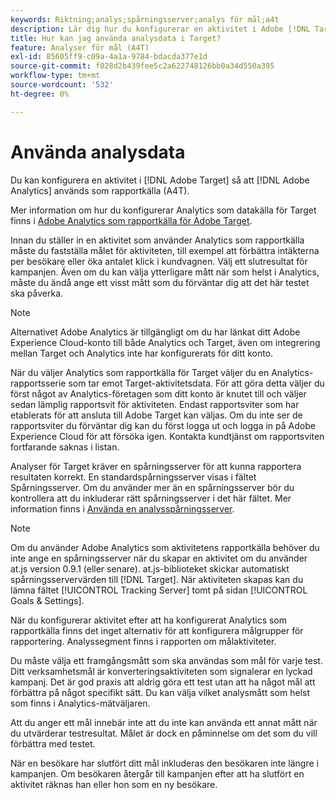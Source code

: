 ```yaml
---
keywords: Riktning;analys;spårningsserver;analys för mål;a4t
description: Lär dig hur du konfigurerar en aktivitet i Adobe [!DNL Target] to use Adobe Analytics as the reporting source. This integration is called Analytics for [!DNL Target] (A4T).
title: Hur kan jag använda analysdata i Target?
feature: Analyser för mål (A4T)
exl-id: 85605ff9-c09a-4a1a-9784-bdacda377e1d
source-git-commit: f028d2b439fee5c2a622748126bb0a34d550a395
workflow-type: tm+mt
source-wordcount: '532'
ht-degree: 0%

---
```


# Använda analysdata

Du kan konfigurera en aktivitet i [!DNL Adobe Target] så att [!DNL Adobe Analytics] används som rapportkälla (A4T).

Mer information om hur du konfigurerar Analytics som datakälla för Target finns i [Adobe Analytics som rapportkälla för Adobe Target](/help/c-integrating-target-with-mac/a4t/a4t.md).

Innan du ställer in en aktivitet som använder Analytics som rapportkälla måste du fastställa målet för aktiviteten, till exempel att förbättra intäkterna per besökare eller öka antalet klick i kundvagnen. Välj ett slutresultat för kampanjen. Även om du kan välja ytterligare mått när som helst i Analytics, måste du ändå ange ett visst mått som du förväntar dig att det här testet ska påverka.

>[!NOTE]
>
>Alternativet Adobe Analytics är tillgängligt om du har länkat ditt Adobe Experience Cloud-konto till både Analytics och Target, även om integrering mellan Target och Analytics inte har konfigurerats för ditt konto.

När du väljer Analytics som rapportkälla för Target väljer du en Analytics-rapportsserie som tar emot Target-aktivitetsdata. För att göra detta väljer du först något av Analytics-företagen som ditt konto är knutet till och väljer sedan lämplig rapportsvit för aktiviteten. Endast rapportsviter som har etablerats för att ansluta till Adobe Target kan väljas. Om du inte ser de rapportsviter du förväntar dig kan du först logga ut och logga in på Adobe Experience Cloud för att försöka igen. Kontakta kundtjänst om rapportsviten fortfarande saknas i listan.

Analyser för Target kräver en spårningsserver för att kunna rapportera resultaten korrekt. En standardspårningsserver visas i fältet Spårningsserver. Om du använder mer än en spårningsserver bör du kontrollera att du inkluderar rätt spårningsserver i det här fältet. Mer information finns i [Använda en analysspårningsserver](/help/c-integrating-target-with-mac/a4t/analytics-tracking-server.md#task_72077BA7E93C4A65A715A18F32228823).

>[!NOTE]
>
>Om du använder Adobe Analytics som aktivitetens rapportkälla behöver du inte ange en spårningsserver när du skapar en aktivitet om du använder at.js version 0.9.1 (eller senare). at.js-biblioteket skickar automatiskt spårningsservervärden till [!DNL Target]. När aktiviteten skapas kan du lämna fältet [!UICONTROL Tracking Server] tomt på sidan [!UICONTROL Goals & Settings].

När du konfigurerar aktivitet efter att ha konfigurerat Analytics som rapportkälla finns det inget alternativ för att konfigurera målgrupper för rapportering. Analyssegment finns i rapporten om målaktiviteter.

Du måste välja ett framgångsmått som ska användas som mål för varje test. Ditt verksamhetsmål är konverteringsaktiviteten som signalerar en lyckad kampanj. Det är god praxis att aldrig göra ett test utan att ha något mål att förbättra på något specifikt sätt. Du kan välja vilket analysmått som helst som finns i Analytics-mätväljaren.

Att du anger ett mål innebär inte att du inte kan använda ett annat mått när du utvärderar testresultat. Målet är dock en påminnelse om det som du vill förbättra med testet.

När en besökare har slutfört ditt mål inkluderas den besökaren inte längre i kampanjen. Om besökaren återgår till kampanjen efter att ha slutfört en aktivitet räknas han eller hon som en ny besökare.
